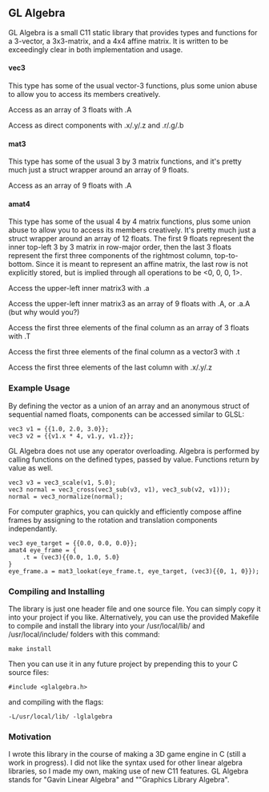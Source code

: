 ## GL Algebra


GL Algebra is a small C11 static library that provides types and functions for a 3-vector, a 3x3-matrix, and a 4x4 affine matrix. It is written to be exceedingly clear in both implementation and usage.

#### vec3
This type has some of the usual vector-3 functions, plus some union abuse to allow you to access its members creatively.

Access as an array of 3 floats with .A

Access as direct components with .x/.y/.z and .r/.g/.b

#### mat3
This type has some of the usual 3 by 3 matrix functions, and it's pretty much just a struct wrapper around an array of 9 floats.

Access as an array of 9 floats with .A

#### amat4
This type has some of the usual 4 by 4 matrix functions, plus some union abuse to allow you to access its members creatively. It's pretty much just a struct wrapper around an array of 12 floats. The first 9 floats represent the inner top-left 3 by 3 matrix in row-major order, then the last 3 floats represent the first three components of the rightmost column, top-to-bottom. Since it is meant to represent an affine matrix, the last row is not explicitly stored, but is implied through all operations to be <0, 0, 0, 1>.

Access the upper-left inner matrix3 with .a

Access the upper-left inner matrix3 as an array of 9 floats with .A, or .a.A (but why would you?)

Access the first three elements of the final column as an array of 3 floats with .T

Access the first three elements of the final column as a vector3 with .t

Access the first three elements of the last column with .x/.y/.z

### Example Usage

By defining the vector as a union of an array and an anonymous struct of sequential named floats, components can be accessed similar to GLSL:

	vec3 v1 = {{1.0, 2.0, 3.0}};
	vec3 v2 = {{v1.x * 4, v1.y, v1.z}};

GL Algebra does not use any operator overloading. Algebra is performed by calling functions on the defined types, passed by value. Functions return by value as well.

	vec3 v3 = vec3_scale(v1, 5.0);
	vec3 normal = vec3_cross(vec3_sub(v3, v1), vec3_sub(v2, v1)));
	normal = vec3_normalize(normal);
    
For computer graphics, you can quickly and efficiently compose affine frames by assigning to the rotation and translation components independantly.

	vec3 eye_target = {{0.0, 0.0, 0.0}};
	amat4 eye_frame = {
		.t = (vec3){{0.0, 1.0, 5.0}
	}
	eye_frame.a = mat3_lookat(eye_frame.t, eye_target, (vec3){{0, 1, 0}});
	
### Compiling and Installing
The library is just one header file and one source file. You can simply copy it into your project if you like. Alternatively, you can use the provided Makefile to compile and install the library into your /usr/local/lib/ and /usr/local/include/ folders with this command:

	make install
	
Then you can use it in any future project by prepending this to your C source files:

	#include <glalgebra.h>
	
and compiling with the flags:

	-L/usr/local/lib/ -lglalgebra
	
### Motivation

I wrote this library in the course of making a 3D game engine in C (still a work in progress). I did not like the syntax used for other linear algebra libraries, so I made my own, making use of new C11 features. GL Algebra stands for "Gavin Linear Algebra" and ""Graphics Library Algebra".
